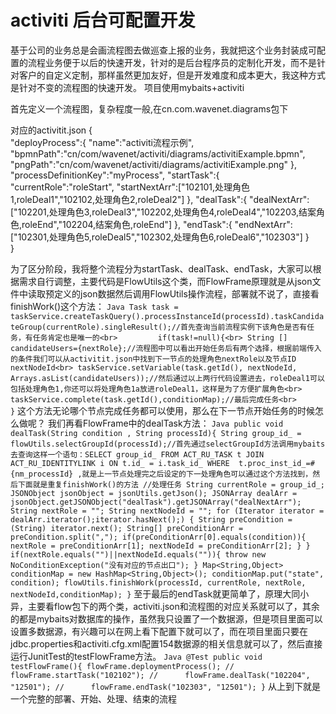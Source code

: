 activiti 后台可配置开发
====
基于公司的业务总是会画流程图去做巡查上报的业务，我就把这个业务封装成可配置的流程业务便于以后的快速开发，针对的是后台程序员的定制化开发，而不是针对客户的自定义定制，那样虽然更加友好，但是开发难度和成本更大，我这种方式是针对不变的流程图的快速开发。
项目使用mybaits+activiti

首先定义一个流程图，复杂程度一般,在cn.com.wavenet.diagrams包下

对应的activitit.json
{  
   "deployProcess":{
   "name":"activiti流程示例",
   "bpmnPath":"cn/com/wavenet/activiti/diagrams/activitiExample.bpmn",
   "pngPath":"cn/com/wavenet/activiti/diagrams/activitiExample.png"
   },
   "processDefinitionKey":"myProcess",
   "startTask":{
   "currentRole":"roleStart",
   "startNextArr":["102101,处理角色1,roleDeal1","102102,处理角色2,roleDeal2"]
   },
   "dealTask":{
   "dealNextArr":["102201,处理角色3,roleDeal3","102202,处理角色4,roleDeal4","102203,结案角色,roleEnd","102204,结案角色,roleEnd"]
   },
   "endTask":{
   "endNextArr":["102301,处理角色5,roleDeal5","102302,处理角色6,roleDeal6","102303"]
   }    
}

为了区分阶段，我将整个流程分为startTask、dealTask、endTask，大家可以根据需求自行调整，主要代码是FlowUtils这个类，而FlowFrame原理就是从json文件中读取预定义的json数据然后调用FlowUtils操作流程，部署就不说了，直接看finishWork()这个方法：
		```Java
		Task task = taskService.createTaskQuery().processInstanceId(processId).taskCandidateGroup(currentRole).singleResult();//首先查询当前流程实例下该角色是否有任务，有任务肯定也是唯一的<br>
		         if(task!=null){<br>
	    		 String [] candidateUsers={nextRole};//流程图中可以看出开始任务后有两个选择，根据前端传入的条件我们可以从activitit.json中找到下一节点的处理角色nextRole以及节点ID nextNodeId<br>
	    		 taskService.setVariable(task.getId(), nextNodeId,  Arrays.asList(candidateUsers));//然后通过以上两行代码设置进去，roleDeal1可以包括处理角色1,你还可以将处理角色1a放进roleDeal1，这样是为了方便扩展角色<br>
				 taskService.complete(task.getId(),conditionMap);//最后完成任务<br>				           
        }```
这个方法无论哪个节点完成任务都可以使用，那么在下一节点开始任务的时候怎么做呢？
我们再看FlowFrame中的dealTask方法：
       ```Java
       public void dealTask(String condition , String processId){
    	   String group_id_ = flowUtils.selectGroupId(processId);//首先通过selectGroupId方法调用mybaits去查询这样一个语句：SELECT group_id_ FROM ACT_RU_TASK t JOIN ACT_RU_IDENTITYLINK i ON t.id_ = i.task_id_ WHERE 
           t.proc_inst_id_=#{nm_processId} ,就是上一节点处理完之后设定的下一处理角色可以通过这个方法找到，然后下面就是重复finishWork()的方法
    	   //处理任务
    	   String currentRole = group_id_;
		   JSONObject jsonObject = jsonUtils.getJson();
    	   JSONArray dealArr = jsonObject.getJSONObject("dealTask").getJSONArray("dealNextArr");
    	   String nextRole = "";
    	   String nextNodeId = "";
    	   for (Iterator iterator = dealArr.iterator();iterator.hasNext();) {
			 String preCondition = (String) iterator.next();
			 String[] preConditionArr = preCondition.split(",");
             if(preConditionArr[0].equals(condition)){
            	 nextRole = preConditionArr[1];
            	 nextNodeId = preConditionArr[2];
             }
		}
    	   if(nextRole.equals("")||nextNodeId.equals("")){
    		   throw new NoConditionException("没有对应的节点出口");
    	   }
    	   Map<String,Object> conditionMap = new HashMap<String,Object>();
    	   conditionMap.put("state", condition);
    	   flowUtils.finishWork(processId, currentRole, nextRole, nextNodeId,conditionMap);
       }```	
至于最后的endTask就更简单了，原理大同小异，主要看flow包下的两个类，activiti.json和流程图的对应关系就可以了，其余的都是mybaits对数据库的操作，虽然我只设置了一个数据源，但是项目里面可以设置多数据源，有兴趣可以在网上看下配置下就可以了，而在项目里面只要在jdbc.properties和activiti.cfg.xml配置154数据源的相关信息就可以了，然后直接运行JunitTest的testFlowFrame方法。
    ```Java
    @Test
    public void testFlowFrame(){
    	flowFrame.deploymentProcess();
//    	flowFrame.startTask("102102");
//    	flowFrame.dealTask("102204", "12501");
//    	flowFrame.endTask("102303", "12501");
    }```
从上到下就是一个完整的部署、开始、处理、结束的流程
